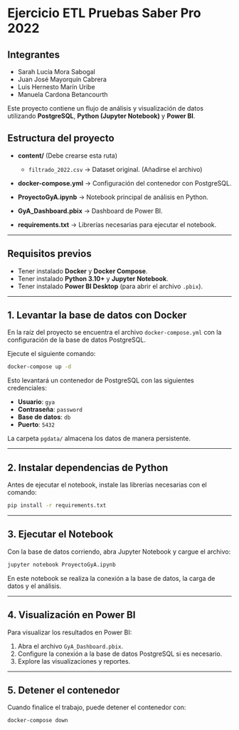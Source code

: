 # Ejercicio ETL Pruebas Saber Pro 2022

## Integrantes
- Sarah Lucía Mora Sabogal
- Juan José Mayorquín Cabrera
- Luis Hernesto Marín Uribe
- Manuela Cardona Betancourth

Este proyecto contiene un flujo de análisis y visualización de datos utilizando **PostgreSQL**, **Python (Jupyter Notebook)** y **Power BI**.

## Estructura del proyecto

* **content/** (Debe crearse esta ruta)

  * `filtrado_2022.csv` → Dataset original. (Añadirse el archivo)
* **docker-compose.yml** → Configuración del contenedor con PostgreSQL.
* **ProyectoGyA.ipynb** → Notebook principal de análisis en Python.
* **GyA_Dashboard.pbix** → Dashboard de Power BI.
* **requirements.txt** → Librerías necesarias para ejecutar el notebook.

---

## Requisitos previos

* Tener instalado **Docker** y **Docker Compose**.
* Tener instalado **Python 3.10+** y **Jupyter Notebook**.
* Tener instalado **Power BI Desktop** (para abrir el archivo `.pbix`).

---

## 1. Levantar la base de datos con Docker

En la raíz del proyecto se encuentra el archivo `docker-compose.yml` con la configuración de la base de datos PostgreSQL.

Ejecute el siguiente comando:

```bash
docker-compose up -d
```

Esto levantará un contenedor de PostgreSQL con las siguientes credenciales:

* **Usuario**: `gya`
* **Contraseña**: `password`
* **Base de datos**: `db`
* **Puerto**: `5432`

La carpeta `pgdata/` almacena los datos de manera persistente.

---

## 2. Instalar dependencias de Python

Antes de ejecutar el notebook, instale las librerías necesarias con el comando:

```bash
pip install -r requirements.txt
```

---

## 3. Ejecutar el Notebook

Con la base de datos corriendo, abra Jupyter Notebook y cargue el archivo:

```bash
jupyter notebook ProyectoGyA.ipynb
```

En este notebook se realiza la conexión a la base de datos, la carga de datos y el análisis.

---

## 4. Visualización en Power BI

Para visualizar los resultados en Power BI:

1. Abra el archivo `GyA_Dashboard.pbix`.
2. Configure la conexión a la base de datos PostgreSQL si es necesario.
3. Explore las visualizaciones y reportes.

---

## 5. Detener el contenedor

Cuando finalice el trabajo, puede detener el contenedor con:

```bash
docker-compose down
```
